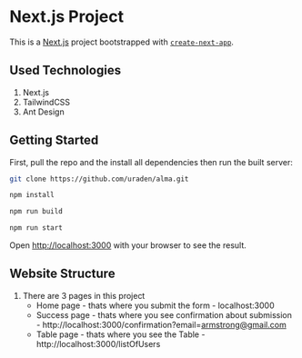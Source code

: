 # Next.js Project

This is a [Next.js](https://nextjs.org) project bootstrapped with [`create-next-app`](https://github.com/vercel/next.js/tree/canary/packages/create-next-app).

## Used Technologies
1. Next.js
2. TailwindCSS
3. Ant Design


## Getting Started

First, pull the repo and the install all dependencies then run the built server:

```bash
git clone https://github.com/uraden/alma.git   

npm install

npm run build

npm run start

```

Open [http://localhost:3000](http://localhost:3000) with your browser to see the result.



## Website Structure
1. There are 3 pages in this project 
    * Home page - thats where you submit the form - localhost:3000
    * Success page - thats where you see confirmation about submission - http://localhost:3000/confirmation?email=armstrong@gmail.com
    * Table page - thats where you see the Table - http://localhost:3000/listOfUsers



